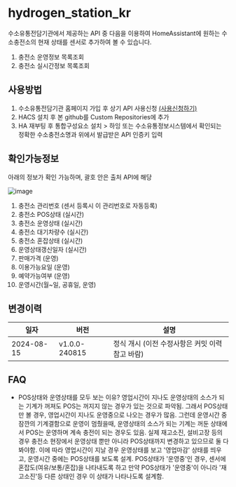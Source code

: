 # hydrogen_station_kr
수소유통전담기관에서 제공하는 API 중 다음을 이용하여 HomeAssistant에 원하는 수소충전소의 현재 상태를 센서로 추가하여 볼 수 있습니다.

1. 충전소 운영정보 목록조회
2. 충전소 실시간정보 목록조회

## 사용방법
1. 수소유통전담기관 홈페이지 가입 후 상기 API 사용신청 [(사용신청하기)](https://www.h2nbiz.or.kr/sym/mnu/mpm/EgovMainMenuIndex.do?menuNo=50700&chkURL=/rt/uif/api/informationUse.do)
2. HACS 설치 후 본 github를 Custom Repositories에 추가
3. HA 재부팅 후 통합구성요소 설치 > 하잉 또는 수소유통정보시스템에서 확인되는 정확한 수소충전소명과 위에서 발급받은 API 인증키 입력

## 확인가능정보
아래의 정보가 확인 가능하며, 괄호 안은 출처 API에 해당

![image](https://github.com/user-attachments/assets/6b8455e8-a78b-4f55-90ed-e6f9e0da4a77)

1. 충전소 관리번호 (센서 등록시 이 관리번호로 자동등록)
2. 충전소 POS상태 (실시간)
3. 충전소 운영상태 (실시간)
4. 충전소 대기차량수 (실시간)
5. 충전소 혼잡상태 (실시간)
6. 운영상태갱신일자 (실시간)
7. 판매가격 (운영)
8. 이용가능요일 (운영)
9. 예약가능여부 (운영)
10. 운영시간(월~일, 공휴일, 운영)

## 변경이력

|일자|버전|설명|
|------|---|---|
|2024-08-15|v1.0.0-240815|정식 개시 (이전 수정사항은 커밋 이력 참고 바람)|

## FAQ
- POS상태와 운영상태를 모두 보는 이유?
영업시간이 지나도 운영상태의 소스가 되는 기계가 꺼져도 POS는 꺼지지 않는 경우가 있는 것으로 파악됨. 그래서 POS상태만 볼 경우, 영업시간이 지나도 운영중으로 나오는 경우가 많음. 그런데 운영시간 중 잠깐의 기계결함으로 운영이 멈췄을때, 운영상태의 소스가 되는 기계는 꺼둔 상태에서 POS는 운영하며 계속 충전이 되는 경우도 있음. 실제 재고소진, 설비고장 등의 경우 충전소 현장에서 운영상태 뿐만 아니라 POS상태까지 변경하고 있으므로 둘 다 봐야함.
이에 따라 영업시간이 지날 경우 운영상태를 보고 '영업마감' 상태를 띄우고, 운영시간 중에는 POS상태를 보도록 설계. POS상태가 '운영중'인 경우, 센서에 혼잡도(여유/보통/혼잡)을 나타내도록 하고 만약 POS상태가 '운영중'이 아니라 '재고소진'등 다른 상태인 경우 이 상태가 나타나도록 설계함.

